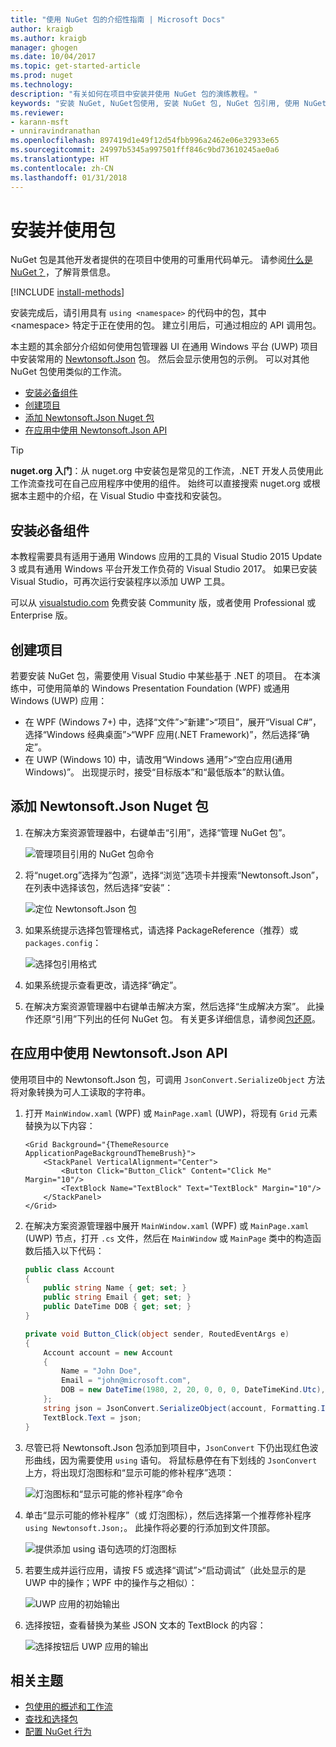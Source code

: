 ```yaml
---
title: "使用 NuGet 包的介绍性指南 | Microsoft Docs"
author: kraigb
ms.author: kraigb
manager: ghogen
ms.date: 10/04/2017
ms.topic: get-started-article
ms.prod: nuget
ms.technology: 
description: "有关如何在项目中安装并使用 NuGet 包的演练教程。"
keywords: "安装 NuGet, NuGet包使用, 安装 NuGet 包, NuGet 包引用, 使用 NuGet 包"
ms.reviewer:
- karann-msft
- unniravindranathan
ms.openlocfilehash: 897419d1e49f12d54fbb996a2462e06e32933e65
ms.sourcegitcommit: 24997b5345a997501fff846c9bd73610245ae0a6
ms.translationtype: HT
ms.contentlocale: zh-CN
ms.lasthandoff: 01/31/2018
---
```

# <a name="install-and-use-a-package"></a>安装并使用包

NuGet 包是其他开发者提供的在项目中使用的可重用代码单元。 请参阅[什么是 NuGet？](../What-is-NuGet.md)，了解背景信息。

[!INCLUDE [install-methods](../includes/install-methods.md)]

安装完成后，请引用具有 `using <namespace>` 的代码中的包，其中 \<namespace\> 特定于正在使用的包。 建立引用后，可通过相应的 API 调用包。

本主题的其余部分介绍如何使用包管理器 UI 在通用 Windows 平台 (UWP) 项目中安装常用的 [Newtonsoft.Json](https://www.nuget.org/packages/Newtonsoft.Json/) 包。 然后会显示使用包的示例。 可以对其他 NuGet 包使用类似的工作流。

- [安装必备组件](#install-pre-requisites)
- [创建项目](#create-a-project)
- [添加 Newtonsoft.Json Nuget 包](#add-the-newtonsoftjson-nuget-package)
- [在应用中使用 Newtonsoft.Json API](#use-the-newtonsoftjson-api-in-the-app)

> [!Tip]
> **nuget.org 入门**：从 nuget.org 中安装包是常见的工作流，.NET 开发人员使用此工作流查找可在自己应用程序中使用的组件。 始终可以直接搜索 nuget.org 或根据本主题中的介绍，在 Visual Studio 中查找和安装包。

## <a name="install-pre-requisites"></a>安装必备组件

本教程需要具有适用于通用 Windows 应用的工具的 Visual Studio 2015 Update 3 或具有通用 Windows 平台开发工作负荷的 Visual Studio 2017。 如果已安装 Visual Studio，可再次运行安装程序以添加 UWP 工具。

可以从 [visualstudio.com](https://www.visualstudio.com/) 免费安装 Community 版，或者使用 Professional 或 Enterprise 版。 

## <a name="create-a-project"></a>创建项目

若要安装 NuGet 包，需要使用 Visual Studio 中某些基于 .NET 的项目。 在本演练中，可使用简单的 Windows Presentation Foundation (WPF) 或通用 Windows (UWP) 应用：

- 在 WPF (Windows 7+) 中，选择“文件”>“新建”>“项目”，展开“Visual C#”，选择“Windows 经典桌面”>“WPF 应用(.NET Framework)”，然后选择“确定”。
- 在 UWP (Windows 10) 中，请改用“Windows 通用”>“空白应用(通用 Windows)”。 出现提示时，接受“目标版本”和“最低版本”的默认值。

## <a name="add-the-newtonsoftjson-nuget-package"></a>添加 Newtonsoft.Json Nuget 包

1. 在解决方案资源管理器中，右键单击“引用”，选择“管理 NuGet 包”。

    ![管理项目引用的 NuGet 包命令](media/QS_Use-02-ManageNuGetPackages.png)

1. 将“nuget.org”选择为“包源”，选择“浏览”选项卡并搜索“Newtonsoft.Json”，在列表中选择该包，然后选择“安装”：

    ![定位 Newtonsoft.Json 包](media/QS_Use-03-NewtonsoftJson.png)

1. 如果系统提示选择包管理格式，请选择 PackageReference（推荐）或 `packages.config`：

    ![选择包引用格式](media/QS_Use-03b-SelectFormat.png)

1. 如果系统提示查看更改，请选择“确定”。

1. 在解决方案资源管理器中右键单击解决方案，然后选择“生成解决方案”。 此操作还原“引用”下列出的任何 NuGet 包。 有关更多详细信息，请参阅[包还原](../consume-packages/package-restore.md)。

## <a name="use-the-newtonsoftjson-api-in-the-app"></a>在应用中使用 Newtonsoft.Json API

使用项目中的 Newtonsoft.Json 包，可调用 `JsonConvert.SerializeObject` 方法将对象转换为可人工读取的字符串。

1. 打开 `MainWindow.xaml` (WPF) 或 `MainPage.xaml` (UWP)，将现有 `Grid` 元素替换为以下内容：

    ```xaml
    <Grid Background="{ThemeResource ApplicationPageBackgroundThemeBrush}">
        <StackPanel VerticalAlignment="Center">
            <Button Click="Button_Click" Content="Click Me" Margin="10"/>
            <TextBlock Name="TextBlock" Text="TextBlock" Margin="10"/>
        </StackPanel>
    </Grid>
    ```

1. 在解决方案资源管理器中展开 `MainWindow.xaml` (WPF) 或 `MainPage.xaml` (UWP) 节点，打开 `.cs` 文件，然后在 `MainWindow` 或 `MainPage` 类中的构造函数后插入以下代码：

    ```cs
    public class Account
    {
        public string Name { get; set; }
        public string Email { get; set; }
        public DateTime DOB { get; set; }
    }

    private void Button_Click(object sender, RoutedEventArgs e)
    {
        Account account = new Account
        {
            Name = "John Doe",
            Email = "john@microsoft.com",
            DOB = new DateTime(1980, 2, 20, 0, 0, 0, DateTimeKind.Utc),
        };
        string json = JsonConvert.SerializeObject(account, Formatting.Indented);
        TextBlock.Text = json;
    }
    ```

1. 尽管已将 Newtonsoft.Json 包添加到项目中，`JsonConvert` 下仍出现红色波形曲线，因为需要使用 `using` 语句。 将鼠标悬停在有下划线的 `JsonConvert` 上方，将出现灯泡图标和“显示可能的修补程序”选项：

    ![灯泡图标和“显示可能的修补程序”命令](media/QS_Use-04-ShowPotentialFixes.png)


1. 单击“显示可能的修补程序”（或 灯泡图标），然后选择第一个推荐修补程序 `using Newtonsoft.Json;`。 此操作将必要的行添加到文件顶部。

    ![提供添加 using 语句选项的灯泡图标](media/QS_Use-05-AddUsing.png)

1. 若要生成并运行应用，请按 F5 或选择“调试”>“启动调试”（此处显示的是 UWP 中的操作；WPF 中的操作与之相似）：

    ![UWP 应用的初始输出](media/QS_Use-06-AppStart.png)

1. 选择按钮，查看替换为某些 JSON 文本的 TextBlock 的内容：

    ![选择按钮后 UWP 应用的输出](media/QS_Use-07-AppEnd.png)

## <a name="related-topics"></a>相关主题

- [包使用的概述和工作流](../consume-packages/overview-and-workflow.md)
- [查找和选择包](../consume-packages/finding-and-choosing-packages.md)
- [配置 NuGet 行为](../consume-packages/configuring-nuget-behavior.md)
